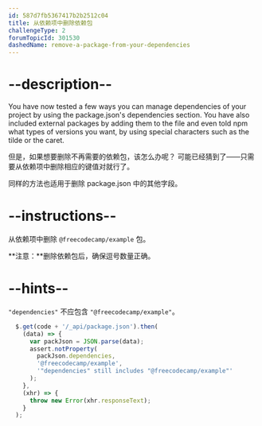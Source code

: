 ```yaml
---
id: 587d7fb5367417b2b2512c04
title: 从依赖项中删除依赖包
challengeType: 2
forumTopicId: 301530
dashedName: remove-a-package-from-your-dependencies
---
```


# --description--

You have now tested a few ways you can manage dependencies of your project by using the package.json's dependencies section. You have also included external packages by adding them to the file and even told npm what types of versions you want, by using special characters such as the tilde or the caret.

但是，如果想要删除不再需要的依赖包，该怎么办呢？ 可能已经猜到了——只需要从依赖项中删除相应的键值对就行了。

同样的方法也适用于删除 package.json 中的其他字段。

# --instructions--

从依赖项中删除 `@freecodecamp/example` 包。

**注意：**删除依赖包后，确保逗号数量正确。

# --hints--

`"dependencies"` 不应包含 `"@freecodecamp/example"`。

```js
  $.get(code + '/_api/package.json').then(
    (data) => {
      var packJson = JSON.parse(data);
      assert.notProperty(
        packJson.dependencies,
        '@freecodecamp/example',
        '"dependencies" still includes "@freecodecamp/example"'
      );
    },
    (xhr) => {
      throw new Error(xhr.responseText);
    }
  );
```

